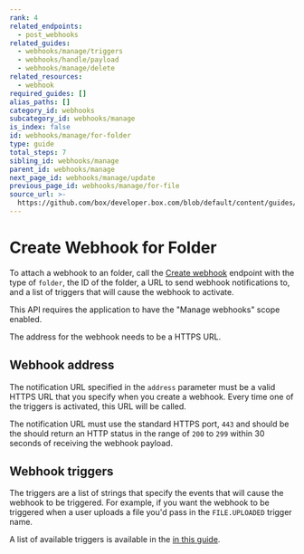 ```yaml
---
rank: 4
related_endpoints:
  - post_webhooks
related_guides:
  - webhooks/manage/triggers
  - webhooks/handle/payload
  - webhooks/manage/delete
related_resources:
  - webhook
required_guides: []
alias_paths: []
category_id: webhooks
subcategory_id: webhooks/manage
is_index: false
id: webhooks/manage/for-folder
type: guide
total_steps: 7
sibling_id: webhooks/manage
parent_id: webhooks/manage
next_page_id: webhooks/manage/update
previous_page_id: webhooks/manage/for-file
source_url: >-
  https://github.com/box/developer.box.com/blob/default/content/guides/webhooks/manage/for-folder.md
---
```


# Create Webhook for Folder

To attach a webhook to an folder, call the [Create webhook][1] endpoint with the
type of `folder`, the ID of the folder, a URL to send webhook notifications to, and
a list of triggers that will cause the webhook to activate.

<Samples id='post_webhooks' variant='for_folder' >

</Samples>

<Message type='warning'>

This API requires the application to have the "Manage
webhooks" scope enabled.

The address for the webhook needs to be a HTTPS URL.

</Message>

## Webhook address

The notification URL specified in the `address` parameter must be a
valid HTTPS URL that you specify when you create a webhook. Every
time one of the triggers is activated, this URL will be called.

The notification URL must use the standard HTTPS port, `443` and should be the
should return an HTTP status in the range of `200` to `299` within 30 seconds
of receiving the webhook payload.

## Webhook triggers

The triggers are a list of strings that specify the events that will cause the
webhook to be triggered. For example, if you want the webhook to be triggered
when a user uploads a file you'd pass in the `FILE.UPLOADED` trigger name.

A list of available triggers is available in the [in this guide][2].

[1]: endpoint://post_webhooks
[2]: guide://webhooks/manage/triggers
